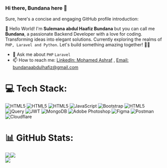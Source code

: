 
### Hi there, Bundana here 👋 
Sure, here's a concise and engaging GitHub profile introduction:

👋 Hello World! I'm **Sulemana abdul Haafiz Bundana** but you can call me **Bundana**, a passionate Backend Developer with a love for coding. Transforming ideas into elegant solutions. Currently exploring the realms of `PHP, Laravel and Python`. Let's build something amazing together! 🚀✨

- 💬 Ask me about `PHP` `Laravel`
- 📫 How to reach me: [LinkedIn: Mohamed Ashraf](https://www.linkedin.com/in/bundana/) ,  [Email: bundanaabdulhafiz@gmail.com](mailto:bundanaabdulhafiz@gmail.com)
# 💻 Tech Stack:
![HTML5](https://img.shields.io/badge/php-%230769AD.svg?style=for-the-badge&logo=php&logoColor=white) ![HTML5](https://img.shields.io/badge/laravel-%23E34F26.svg?style=for-the-badge&logo=laravel&logoColor=white) ![HTML5](https://img.shields.io/badge/html5-%23E34F26.svg?style=for-the-badge&logo=html5&logoColor=white) ![JavaScript](https://img.shields.io/badge/javascript-%23323330.svg?style=for-the-badge&logo=javascript&logoColor=%23F7DF1E)  ![Bootstrap](https://img.shields.io/badge/bootstrap-%23563D7C.svg?style=for-the-badge&logo=bootstrap&logoColor=white)
![HTML5](https://img.shields.io/badge/phpstorm-%230769AD.svg?style=for-the-badge&logo=phpstorm&logoColor=white)  ![jQuery](https://img.shields.io/badge/jquery-%230769AD.svg?style=for-the-badge&logo=jquery&logoColor=white) ![JWT](https://img.shields.io/badge/JWT-black?style=for-the-badge&logo=JSON%20web%20tokens)  ![MongoDB](https://img.shields.io/badge/MongoDB-%234ea94b.svg?style=for-the-badge&logo=mongodb&logoColor=white) ![Adobe Photoshop](https://img.shields.io/badge/adobephotoshop-%2331A8FF.svg?style=for-the-badge&logo=adobephotoshop&logoColor=white) 	![Figma](https://img.shields.io/badge/figma-%23F24E1E.svg?style=for-the-badge&logo=figma&logoColor=white) ![Postman](https://img.shields.io/badge/Postman-FF6C37?style=for-the-badge&logo=postman&logoColor=white) ![Cloudflare](https://img.shields.io/badge/Cloudflare-F38020?style=for-the-badge&logo=Cloudflare&logoColor=white)  
# 📊 GitHub Stats:
![](https://github-readme-streak-stats.herokuapp.com/?user=bundana&theme=dark&hide_border=false)![](https://github-readme-stats.vercel.app/api?username=bundana&theme=dark&hide_border=false&include_all_commits=true&count_private=true)<br/>
![](https://github-readme-stats.vercel.app/api/top-langs/?username=bundana&theme=dark&hide_border=false&include_all_commits=true&count_private=true&layout=compact)

